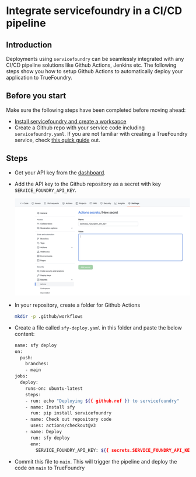# Integrate servicefoundry in a CI/CD pipeline

## Introduction
Deployments using `servicefoundry` can be seamlessly integrated with any CI/CD pipeline solutions like Github Actions, Jenkins etc. The following steps show you how to setup Github Actions to automatically deploy your application to TrueFoundry.

## Before you start
Make sure the following steps have been completed before moving ahead:
- [Install servicefoundry and create a worksapce](https://docs.truefoundry.com/servicefoundry/quick-start#install-servicefoundry-client-library)
- Create a Github repo with your service code including `servicefoundry.yaml`. If you are not familiar with creating a TrueFoundry service, check [this quick guide](../quickstart/fastapi-quickstart.md) out.


## Steps
- Get your API key from the [dashboard](https://app.truefoundry.com/settings).
- Add the API key to the Github repository as a secret with key `SERVICE_FOUNDRY_API_KEY`.
  
  ![Adding the secret](../../assets/github-actions.png)

- In your repository, create a folder for Github Actions
  ```bash
  mkdir -p .github/workflows
  ```
- Create a file called `sfy-deploy.yaml` in this folder and paste the below content:
  ```bash
  name: sfy deploy
  on:
    push:
      branches:
      - main
  jobs:
    deploy:
      runs-on: ubuntu-latest
      steps:
      - run: echo "Deploying ${{ github.ref }} to servicefoundry"
      - name: Install sfy
        run: pip install servicefoundry
      - name: Check out repository code
        uses: actions/checkout@v3
      - name: Deploy
        run: sfy deploy
        env:
          SERVICE_FOUNDRY_API_KEY: ${{ secrets.SERVICE_FOUNDRY_API_KEY }}
  ```
- Commit this file to `main`. This will trigger the pipeline and deploy the code on `main` to TrueFoundry
